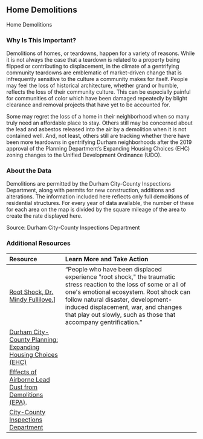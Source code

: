 ## Home Demolitions
Home Demolitions

### Why Is This Important?
Demolitions of homes, or teardowns, happen for a variety of reasons. While it is not always the case that a teardown is related to a property being flipped or contributing to displacement, in the climate of a gentrifying community teardowns are emblematic of market-driven change that is infrequently sensitive to the culture a community makes for itself. People may feel the loss of historical architecture, whether grand or humble, reflects the loss of their community culture. This can be especially painful for communities of color which have been damaged repeatedly by blight clearance and removal projects that have yet to be accounted for. 

Some may regret the loss of a home in their neighborhood when so many truly need an affordable place to stay. Others still may be concerned about the lead and asbestos released into the air by a demolition when it is not contained well. And, not least, others still are tracking whether there have been more teardowns in gentrifying Durham neighborhoods after the 2019 approval of the Planning Department’s Expanding Housing Choices (EHC) zoning changes to the Unified Development Ordinance (UDO).

### About the Data
Demolitions are permitted by the Durham City-County Inspections Department, along with permits for new construction, additions and alterations. The information included here reflects only full demolitions of residential structures. For every year of data available, the number of these for each area on the map is divided by the square mileage of the area to create the rate displayed here.

Source: Durham City-County Inspections Department


### Additional Resources
|Resource | Learn More and Take Action  | 
|:--- | :--- |
|[Root Shock, Dr. Mindy Fullilove.](https:/www.rootshock.org/)] | “People who have been displaced experience "root shock," the traumatic stress reaction to the loss of some or all of one's emotional ecosystem. Root shock can follow natural disaster, development-induced displacement, war, and changes that play out slowly, such as those that accompany gentrification.”
|[Durham City-County Planning: Expanding Housing Choices (EHC)](https://durhamnc.gov/3679/Expanding-Housing-Choices) 
|[Effects of Airborne Lead Dust from Demolitions (EPA)](https://www.epa.gov/large-scale-residencial-demolition/lead-based-paint-and-demolition).
|[City-County Inspections Department](https://durhamnc.gov/293/City-County-Inspections) 